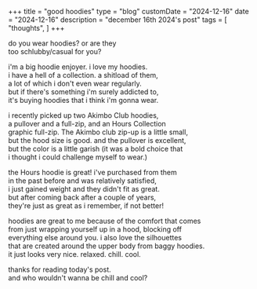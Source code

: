 +++
title = "good hoodies"
type = "blog"
customDate = "2024-12-16"
date = "2024-12-16"
description = "december 16th 2024's post"
tags = [
    "thoughts",
]
+++

do you wear hoodies? or are they\
too schlubby/casual for you?

i'm a big hoodie enjoyer. i love my hoodies.\
i have a hell of a collection. a shitload of them,\
a lot of which i don't even wear regularly.\
but if there's something i'm surely addicted to,\
it's buying hoodies that i think i'm gonna wear.

i recently picked up two Akimbo Club hoodies,\
a pullover and a full-zip, and an Hours Collection\
graphic full-zip. The Akimbo club zip-up is a little small,\
but the hood size is good. and the pullover is excellent,\
but the color is a little garish (it was a bold choice that\
i thought i could challenge myself to wear.)

the Hours hoodie is great! i've purchased from them\
in the past before and was relatively satisfied,\
i just gained weight and they didn't fit as great.\
but after coming back after a couple of years,\
they're just as great as i remember, if not better!

hoodies are great to me because of the comfort that comes\
from just wrapping yourself up in a hood, blocking off\
everything else around you. i also love the silhouettes\
that are created around the upper body from baggy hoodies.\
it just looks very nice. relaxed. chill. cool.

thanks for reading today's post.\
and who wouldn't wanna be chill and cool?